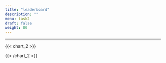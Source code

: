 ```yaml
---
title: "leaderboard"
description: ""
menu: task2
draft: false
weight: 80
---
```


---
{{< chart_2 >}}

{{< /chart_2 >}}

